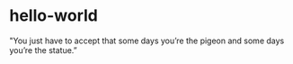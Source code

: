 # hello-world
"You just have to accept that some days you’re the pigeon and some days you’re the statue.”
